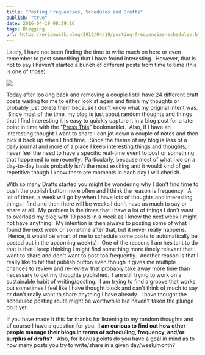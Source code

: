 ```yaml
---
title: "Posting Frequencies, Schedules and Drafts"
publish: "true"
date: 2016-04-19 08:29:16
tags: Blogging
url: https://ericmwalk.blog/2016/04/19/posting-frequencies-schedules.html
---
```


Lately, I have not been finding the time to write much on here or even remember to post something that I have found interesting.  However, that is not to say I haven't started a bunch of different posts from time to time (this is one of those).

![](https://ericmwalk.blog/uploads/2022/50621cf824.jpg)

Today after looking back and removing a couple I still have 24 different draft posts waiting for me to either look at again and finish my thoughts or probably just delete them because I don't know what my original intent was.  Since most of the time, my blog is just about random thoughts and things that I find interesting it is easy to quickly capture it in a blog post for a later point in time with the "<a href="https://en.support.wordpress.com/press-this/">Press This</a>" bookmarklet.  Also, if I have an interesting thought I want to share I can jot down a couple of notes and then pick it back up when I find time.  Since the theme of my blog is less of a daily journal and more of a place I keep interesting things and thoughts, I never feel the need to have a specific real-time event to post or something that happened to me recently.  Particularly, because most of what I do on a day-to-day basis probably isn't the most exciting and it would kind of get repetitive though I know there are moments in each day I will cherish.

With so many Drafts started you might be wondering why I don't find time to push the publish button more often and I think the reason is frequency.  A lot of times, a week will go by when I have lots of thoughts and interesting things I find and then there will be weeks I don't have as much to say or share at all.  My problem is the times that I have a lot of things I don't want to overload my blog with 10 posts in a week as I know the next week I might not have anything.  My intention is then always to posting some of what I found the next week or sometime after that, but it never really happens.  Hence, it would be smart of me to schedule some posts to automatically be posted out in the upcoming week(s).  One of the reasons I am hesitant to do that is that I keep thinking I might find something more timely relevant that I want to share and don't want to post too frequently.  Another reason is that I really like to hit that publish button even though it gives me multiple chances to review and re-review that probably take away more time than necessary to get my thoughts published.  I am still trying to work on a sustainable habit of writing/posting.  I am trying to find a groove that works but sometimes I feel like I have thought block and can't think of much to say or don't really want to share anything I have already.  I have thought the scheduled posting route might be worthwhile but haven't taken the plunge on it yet.

If you have made it this far thanks for listening to my random thoughts and of course I have a question for you.  **I am curious to find out how other people manage their blogs in terms of scheduling, frequency, and/or surplus of drafts?**   Also, for bonus points do you have a goal in mind as to how many posts you try to write/share in a given day/week/month?